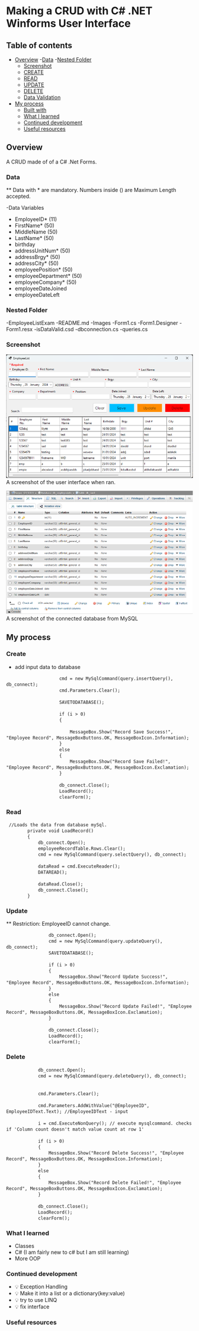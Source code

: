# Making a CRUD with C# .NET Winforms User Interface

## Table of contents
 
- [Overview](#overview)
 -[Data](#data) 
 -[Nested Folder](#nestedfolder) 
  - [Screenshot](#screenshot)
  - [CREATE](#links)
  - [READ](#READ)
  - [UPDATE](#update)
  - [DELETE](#delete)
  - [Data Validation](#datavalidation)
- [My process](#my-process)
  - [Built with](#built-with)
  - [What I learned](#what-i-learned)
  - [Continued development](#continued-development)
  - [Useful resources](#useful-resources)

## Overview

A CRUD made of  of a C# .Net Forms.

### Data
** Data with * are mandatory. Numbers inside () are Maximum Length accepted. 

-Data Variables 
 - EmployeeID* (11)
 - FirstName* (50)
 - MiddleName (50)
 - LastName* (50)
 - birthday 
 - addressUnitNum* (50)
 - addressBrgy* (50)
 - addressCity* (50)
 - employeePosition* (50)
 - employeeDepartment* (50)
 - employeeCompany* (50)
 - employeeDateJoined 
 - employeeDateLeft

### Nested Folder
-EmployeeListExam
-README.md
-Images
 -Form1.cs
 -Form1.Designer
 -Form1.resx
 -isDataValid.csd
 -dbconnection.cs
 -queries.cs


### Screenshot
![](images/UserInterface.png)
A screenshot of the user interface when ran. 

![](images/mysql.png)
A screenshot of the connected database from MySQL

## My process

### Create

- add input data to database
```   db_connect.Open();
                    cmd = new MySqlCommand(query.insertQuery(), db_connect);
                    cmd.Parameters.Clear();

                    SAVETODATABASE();

                    if (i > 0)
                    {

                        MessageBox.Show("Record Save Success!", "Employee Record", MessageBoxButtons.OK, MessageBoxIcon.Information);
                    }
                    else
                    {
                        MessageBox.Show("Record Save Failed!", "Employee Record", MessageBoxButtons.OK, MessageBoxIcon.Exclamation);
                    }

                    db_connect.Close();
                    LoadRecord();
                    clearForm();
```


### Read

```
 //Loads the data from database mySql.
        private void LoadRecord()
        {
            db_connect.Open();
            employeeRecordTable.Rows.Clear();
            cmd = new MySqlCommand(query.selectQuery(), db_connect);

            dataRead = cmd.ExecuteReader();
            DATAREAD();

            dataRead.Close();
            db_connect.Close();
        }
```

### Update 

** Restriction: EmployeeID cannot change.

```//cannot edit EmployeeID
                db_connect.Open();
                cmd = new MySqlCommand(query.updateQuery(), db_connect);
                SAVETODATABASE();

                if (i > 0)
                {
                    MessageBox.Show("Record Update Success!", "Employee Record", MessageBoxButtons.OK, MessageBoxIcon.Information);
                }
                else
                {
                    MessageBox.Show("Record Update Failed!", "Employee Record", MessageBoxButtons.OK, MessageBoxIcon.Exclamation);
                }

                db_connect.Close();
                LoadRecord();
                clearForm();
```

### Delete 

```
            db_connect.Open();
            cmd = new MySqlCommand(query.deleteQuery(), db_connect);


            cmd.Parameters.Clear();

            cmd.Parameters.AddWithValue("@EmployeeID", EmployeeIDText.Text); //EmployeeIDText - input

            i = cmd.ExecuteNonQuery(); // execute mysqlcommand. checks if 'Column count doesn't match value count at row 1'

            if (i > 0)
            {
                MessageBox.Show("Record Delete Success!", "Employee Record", MessageBoxButtons.OK, MessageBoxIcon.Information);
            }
            else
            {
                MessageBox.Show("Record Delete Failed!", "Employee Record", MessageBoxButtons.OK, MessageBoxIcon.Exclamation);
            }

            db_connect.Close();
            LoadRecord();
            clearForm();
```
### What I learned

- Classes
- C# (I am fairly new to c# but I am still learning)
- More OOP

### Continued development

- :bulb: Exception Handling
- :bulb: Make it into a list or a dictionary(key:value)
- :bulb: try to use LINQ
- :bulb: fix interface

### Useful resources
